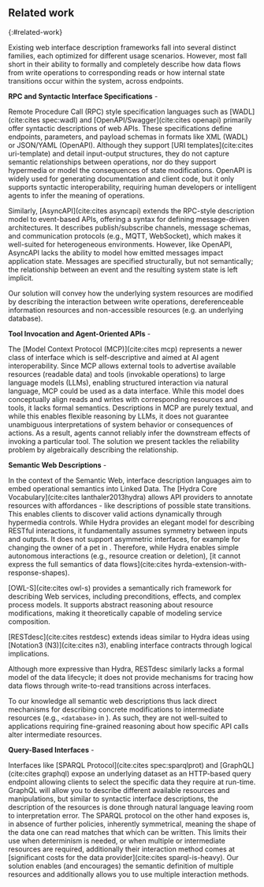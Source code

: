 ## Related work
{:#related-work}

Existing web interface description frameworks fall into several distinct families,
each optimized for different usage scenarios.
However, most fall short in their ability to formally and completely describe how data flows from write operations
to corresponding reads or how internal state transitions occur within the system, across endpoints.

**RPC and Syntactic Interface Specifications** -
<!-- -->
Remote Procedure Call (RPC) style specification languages such as [WADL](cite:cites spec:wadl) and [OpenAPI/Swagger](cite:cites openapi)
primarily offer syntactic descriptions of web APIs.
These specifications define endpoints, parameters, and payload schemas in formats like XML (WADL) or JSON/YAML (OpenAPI).
Although they support [URI templates](cite:cites uri-template) and detail input-output structures,
they do not capture semantic relationships between operations, nor do they support hypermedia or model the consequences of state modifications.
OpenAPI is widely used for generating documentation and client code, but it only supports syntactic interoperability,
requiring human developers or intelligent agents to infer the meaning of operations.

Similarly, [AsyncAPI](cite:cites asyncapi) extends the RPC-style description model to event-based APIs,
offering a syntax for defining message-driven architectures.
It describes publish/subscribe channels, message schemas, and communication protocols (e.g., MQTT, WebSocket),
which makes it well-suited for heterogeneous environments.
However, like OpenAPI, AsyncAPI lacks the ability to model how emitted messages impact application state.
Messages are specified structurally, but not semantically;
the relationship between an event and the resulting system state is left implicit.

Our solution will convey how the underlying system resources are modified by describing the interaction between write operations,
dereferenceable information resources and non-accessible resources (e.g. an underlying database). 

**Tool Invocation and Agent-Oriented APIs** -
<!-- -->
The [Model Context Protocol (MCP)](cite:cites mcp) represents a newer class of interface which is self-descriptive and aimed at AI agent interoperability.
Since MCP allows external tools to advertise available resources (readable data) and tools (invokable operations) to large language models (LLMs),
enabling structured interaction via natural language, MCP could be used as a data interface.
While this model does conceptually align reads and writes with corresponding resources and tools,
it lacks formal semantics.
Descriptions in MCP are purely textual, and while this enables flexible reasoning by LLMs,
it does not guarantee unambiguous interpretations of system behavior or consequences of actions.
As a result, agents cannot reliably infer the downstream effects of invoking a particular tool.
The solution we present tackles the reliability problem by algebraically describing the relationship.

**Semantic Web Descriptions** -
<!-- -->
In the context of the Semantic Web, interface description languages aim to embed operational semantics into Linked Data.
The [Hydra Core Vocabulary](cite:cites lanthaler2013hydra) allows API providers to annotate resources with affordances -
like descriptions of possible state transitions.
This enables clients to discover valid actions dynamically through hypermedia controls.
While Hydra provides an elegant model for describing RESTful interactions, it fundamentally assumes symmetry between inputs and outputs.
It does not support asymmetric interfaces, for example for changing the owner of a pet in [](#interface-viz).
Therefore, while Hydra enables simple autonomous interactions (e.g., resource creation or deletion),
[it cannot express the full semantics of data flows](cite:cites hyrda-extension-with-response-shapes).

[OWL-S](cite:cites owl-s) provides a semantically rich framework for describing Web services,
including preconditions, effects, and complex process models.
It supports abstract reasoning about resource modifications, making it theoretically capable of modeling service composition.

[RESTdesc](cite:cites restdesc) extends ideas similar to Hydra ideas using [Notation3 (N3)](cite:cites n3),
enabling interface contracts through logical implications.
<!-- More expresive: see Hydra paper: Since Hydra descriptions can easily be transformed into RESTdesc descriptions, -->
Although more expressive than Hydra, RESTdesc similarly lacks a formal model of the data lifecycle;
it does not provide mechanisms for tracing how data flows through write-to-read transitions across interfaces.


To our knowledge all semantic web descriptions thus lack direct mechanisms for describing concrete modifications to intermediate resources
(e.g., `<database>` in [](#interface-viz)).
As such, they are not well-suited to applications requiring fine-grained reasoning about how specific API calls alter intermediate resources.


**Query-Based Interfaces** -
<!-- -->
Interfaces like [SPARQL Protocol](cite:cites spec:sparqlprot) and [GraphQL](cite:cites graphql) expose an underlying dataset as an HTTP-based query endpoint allowing clients to select the specific data they require at run-time.
GraphQL will allow you to describe different available resources and manipulations,
but similar to syntactic interface descriptions,
the description of the resources is done through natural language leaving room to interpretation error. 
The SPARQL protocol on the other hand exposes is, in absence of further policies, inherently symmetrical,
meaning the shape of the data one can read matches that which can be written.
This limits their use when determinism is needed, or when multiple or intermediate resources are required,
additionally their interaction method comes at [significant costs for the data provider](cite:cites sparql-is-heavy).
Our solution enables (and encourages) the semantic definition of multiple resources and additionally allows you to use multiple interaction methods.
